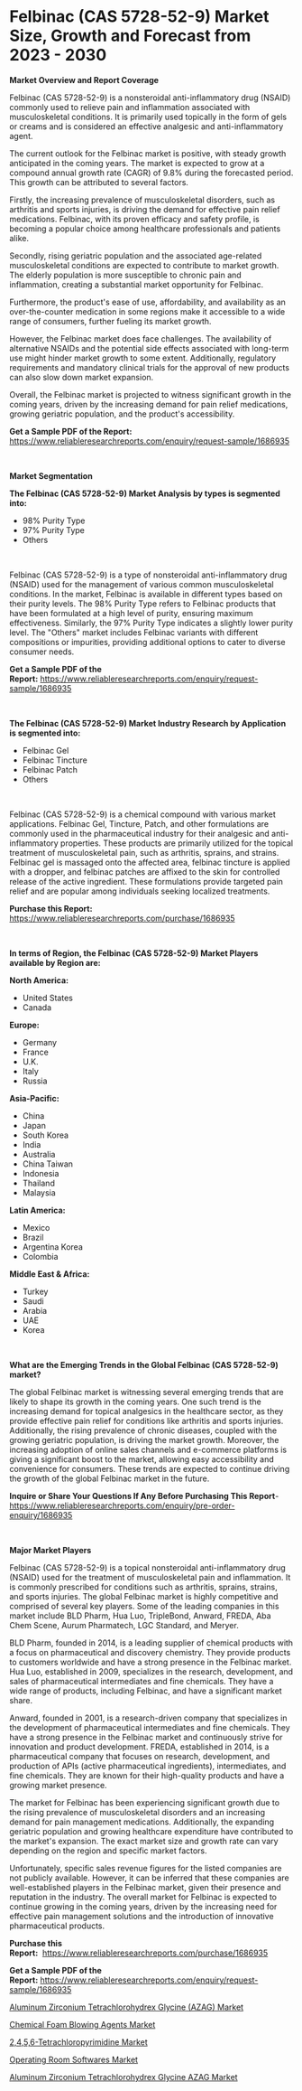 <p><h1>Felbinac (CAS 5728-52-9) Market Size, Growth and Forecast from 2023 - 2030</h1></p><p><strong>Market Overview and Report Coverage</strong></p>
<p><p>Felbinac (CAS 5728-52-9) is a nonsteroidal anti-inflammatory drug (NSAID) commonly used to relieve pain and inflammation associated with musculoskeletal conditions. It is primarily used topically in the form of gels or creams and is considered an effective analgesic and anti-inflammatory agent.</p><p>The current outlook for the Felbinac market is positive, with steady growth anticipated in the coming years. The market is expected to grow at a compound annual growth rate (CAGR) of 9.8% during the forecasted period. This growth can be attributed to several factors.</p><p>Firstly, the increasing prevalence of musculoskeletal disorders, such as arthritis and sports injuries, is driving the demand for effective pain relief medications. Felbinac, with its proven efficacy and safety profile, is becoming a popular choice among healthcare professionals and patients alike.</p><p>Secondly, rising geriatric population and the associated age-related musculoskeletal conditions are expected to contribute to market growth. The elderly population is more susceptible to chronic pain and inflammation, creating a substantial market opportunity for Felbinac.</p><p>Furthermore, the product's ease of use, affordability, and availability as an over-the-counter medication in some regions make it accessible to a wide range of consumers, further fueling its market growth.</p><p>However, the Felbinac market does face challenges. The availability of alternative NSAIDs and the potential side effects associated with long-term use might hinder market growth to some extent. Additionally, regulatory requirements and mandatory clinical trials for the approval of new products can also slow down market expansion.</p><p>Overall, the Felbinac market is projected to witness significant growth in the coming years, driven by the increasing demand for pain relief medications, growing geriatric population, and the product's accessibility.</p></p>
<p><strong>Get a Sample PDF of the Report:</strong> <a href="https://www.reliableresearchreports.com/enquiry/request-sample/1686935">https://www.reliableresearchreports.com/enquiry/request-sample/1686935</a></p>
<p>&nbsp;</p>
<p><strong>Market Segmentation</strong></p>
<p><strong>The Felbinac (CAS 5728-52-9) Market Analysis by types is segmented into:</strong></p>
<p><ul><li>98% Purity Type</li><li>97% Purity Type</li><li>Others</li></ul></p>
<p>&nbsp;</p>
<p><p>Felbinac (CAS 5728-52-9) is a type of nonsteroidal anti-inflammatory drug (NSAID) used for the management of various common musculoskeletal conditions. In the market, Felbinac is available in different types based on their purity levels. The 98% Purity Type refers to Felbinac products that have been formulated at a high level of purity, ensuring maximum effectiveness. Similarly, the 97% Purity Type indicates a slightly lower purity level. The "Others" market includes Felbinac variants with different compositions or impurities, providing additional options to cater to diverse consumer needs.</p></p>
<p><strong>Get a Sample PDF of the Report:</strong>&nbsp;<a href="https://www.reliableresearchreports.com/enquiry/request-sample/1686935">https://www.reliableresearchreports.com/enquiry/request-sample/1686935</a></p>
<p>&nbsp;</p>
<p><strong>The Felbinac (CAS 5728-52-9) Market Industry Research by Application is segmented into:</strong></p>
<p><ul><li>Felbinac Gel</li><li>Felbinac Tincture</li><li>Felbinac Patch</li><li>Others</li></ul></p>
<p>&nbsp;</p>
<p><p>Felbinac (CAS 5728-52-9) is a chemical compound with various market applications. Felbinac Gel, Tincture, Patch, and other formulations are commonly used in the pharmaceutical industry for their analgesic and anti-inflammatory properties. These products are primarily utilized for the topical treatment of musculoskeletal pain, such as arthritis, sprains, and strains. Felbinac gel is massaged onto the affected area, felbinac tincture is applied with a dropper, and felbinac patches are affixed to the skin for controlled release of the active ingredient. These formulations provide targeted pain relief and are popular among individuals seeking localized treatments.</p></p>
<p><strong>Purchase this Report:</strong>&nbsp; <a href="https://www.reliableresearchreports.com/purchase/1686935">https://www.reliableresearchreports.com/purchase/1686935</a></p>
<p>&nbsp;</p>
<p><strong>In terms of Region, the Felbinac (CAS 5728-52-9) Market Players available by Region are:</strong></p>
<p>
    <p> <strong> North America: </strong>
        <ul>
            <li>United States</li>
            <li>Canada</li>
        </ul>
        </p> 
    <p> <strong> Europe: </strong>
        <ul>
            <li>Germany</li>
            <li>France</li>
            <li>U.K.</li>
            <li>Italy</li>
            <li>Russia</li>
        </ul>
        </p> 
    <p> <strong> Asia-Pacific: </strong>
        <ul>
            <li>China</li>
            <li>Japan</li>
            <li>South Korea</li>
            <li>India</li>
            <li>Australia</li>
            <li>China Taiwan</li>
            <li>Indonesia</li>
            <li>Thailand</li>
            <li>Malaysia</li>
        </ul>
        </p> 
    <p> <strong> Latin America: </strong>
        <ul>
            <li>Mexico</li>
            <li>Brazil</li>
            <li>Argentina Korea</li>
            <li>Colombia</li>
        </ul>
        </p> 
    <p> <strong> Middle East & Africa: </strong>
        <ul>
            <li>Turkey</li>
            <li>Saudi</li>
            <li>Arabia</li>
            <li>UAE</li>
            <li>Korea</li>
        </ul>
    </p>
    </p>
<p>&nbsp;</p>
<p><strong>What are the Emerging Trends in the Global Felbinac (CAS 5728-52-9) market?</strong></p>
<p><p>The global Felbinac market is witnessing several emerging trends that are likely to shape its growth in the coming years. One such trend is the increasing demand for topical analgesics in the healthcare sector, as they provide effective pain relief for conditions like arthritis and sports injuries. Additionally, the rising prevalence of chronic diseases, coupled with the growing geriatric population, is driving the market growth. Moreover, the increasing adoption of online sales channels and e-commerce platforms is giving a significant boost to the market, allowing easy accessibility and convenience for consumers. These trends are expected to continue driving the growth of the global Felbinac market in the future.</p></p>
<p><strong>Inquire or Share Your Questions If Any Before Purchasing This Report</strong>- <a href="https://www.reliableresearchreports.com/enquiry/pre-order-enquiry/1686935">https://www.reliableresearchreports.com/enquiry/pre-order-enquiry/1686935</a></p>
<p>&nbsp;</p>
<p><strong>Major Market Players</strong></p>
<p><p>Felbinac (CAS 5728-52-9) is a topical nonsteroidal anti-inflammatory drug (NSAID) used for the treatment of musculoskeletal pain and inflammation. It is commonly prescribed for conditions such as arthritis, sprains, strains, and sports injuries. The global Felbinac market is highly competitive and comprised of several key players. Some of the leading companies in this market include BLD Pharm, Hua Luo, TripleBond, Anward, FREDA, Aba Chem Scene, Aurum Pharmatech, LGC Standard, and Meryer.</p><p>BLD Pharm, founded in 2014, is a leading supplier of chemical products with a focus on pharmaceutical and discovery chemistry. They provide products to customers worldwide and have a strong presence in the Felbinac market. Hua Luo, established in 2009, specializes in the research, development, and sales of pharmaceutical intermediates and fine chemicals. They have a wide range of products, including Felbinac, and have a significant market share.</p><p>Anward, founded in 2001, is a research-driven company that specializes in the development of pharmaceutical intermediates and fine chemicals. They have a strong presence in the Felbinac market and continuously strive for innovation and product development. FREDA, established in 2014, is a pharmaceutical company that focuses on research, development, and production of APIs (active pharmaceutical ingredients), intermediates, and fine chemicals. They are known for their high-quality products and have a growing market presence.</p><p>The market for Felbinac has been experiencing significant growth due to the rising prevalence of musculoskeletal disorders and an increasing demand for pain management medications. Additionally, the expanding geriatric population and growing healthcare expenditure have contributed to the market's expansion. The exact market size and growth rate can vary depending on the region and specific market factors.</p><p>Unfortunately, specific sales revenue figures for the listed companies are not publicly available. However, it can be inferred that these companies are well-established players in the Felbinac market, given their presence and reputation in the industry. The overall market for Felbinac is expected to continue growing in the coming years, driven by the increasing need for effective pain management solutions and the introduction of innovative pharmaceutical products.</p></p>
<p><strong>Purchase this Report:</strong>&nbsp;&nbsp;<a href="https://www.reliableresearchreports.com/purchase/1686935">https://www.reliableresearchreports.com/purchase/1686935</a></p>
<p></p>
<p><strong>Get a Sample PDF of the Report:</strong>&nbsp;<a href="https://www.reliableresearchreports.com/enquiry/request-sample/1686935">https://www.reliableresearchreports.com/enquiry/request-sample/1686935</a></p>
<p><p><a href="https://github.com/aliciawhite5576/Market-Research-Report-List-1/blob/main/aluminum-zirconium-tetrachlorohydrex-glycine-azag-market.md">Aluminum Zirconium Tetrachlorohydrex Glycine (AZAG) Market</a></p><p><a href="https://www.linkedin.com/pulse/chemical-foam-blowing-agents-market-insights-players-forecast/">Chemical Foam Blowing Agents Market</a></p><p><a href="https://medium.com/@patriciaday39/2-4-5-6-tetrachloropyrimidine-market-comprehensive-assessment-by-type-application-and-geography-89114b570c63">2,4,5,6-Tetrachloropyrimidine Market</a></p><p><a href="https://www.linkedin.com/pulse/operating-room-softwares-market-challenges-opportunities-growth/">Operating Room Softwares Market</a></p><p><a href="https://github.com/marloy8/Market-Research-Report-List-1/blob/main/aluminum-zirconium-tetrachlorohydrex-glycine-azag-market.md">Aluminum Zirconium Tetrachlorohydrex Glycine AZAG Market</a></p></p>